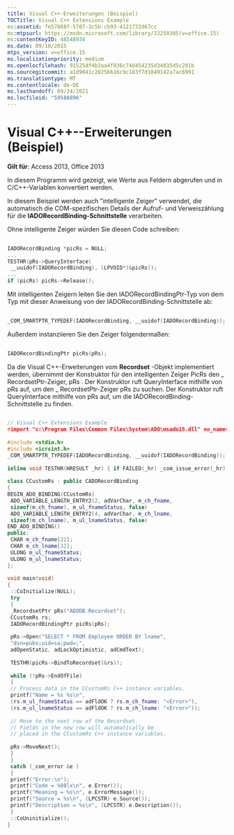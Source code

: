 ```yaml
---
title: Visual C++-Erweiterungen (Beispiel)
TOCTitle: Visual C++ Extensions Example
ms:assetid: fe57868f-5707-3c5b-cb93-4121732d67cc
ms:mtpsurl: https://msdn.microsoft.com/library/JJ250305(v=office.15)
ms:contentKeyID: 48548934
ms.date: 09/18/2015
mtps_version: v=office.15
ms.localizationpriority: medium
ms.openlocfilehash: 91525df4b3aa4f836c74d454235d34035d5c291b
ms.sourcegitcommit: a1d9041c20256616c9c183f7d1049142a7ac6991
ms.translationtype: MT
ms.contentlocale: de-DE
ms.lasthandoff: 09/24/2021
ms.locfileid: "59588896"
---
```

# <a name="visual-c-extensions-example"></a>Visual C++--Erweiterungen (Beispiel)


**Gilt für**: Access 2013, Office 2013

In diesem Programm wird gezeigt, wie Werte aus Feldern abgerufen und in C/C++-Variablen konvertiert werden.

In diesem Beispiel werden auch "intelligente Zeiger" verwendet, die automatisch die COM-spezifischen Details der Aufruf- und Verweiszählung für die **IADORecordBinding-Schnittstelle** verarbeiten.

Ohne intelligente Zeiger würden Sie diesen Code schreiben:

```cpp 
 
IADORecordBinding *picRs = NULL; 
... 
TESTHR(pRs->QueryInterface( 
 __uuidof(IADORecordBinding), (LPVOID*)&picRs)); 
... 
if (picRs) picRs->Release(); 
```

Mit intelligenten Zeigern leiten Sie den IADORecordBindingPtr-Typ von dem Typ mit dieser Anweisung von der IADORecordBinding-Schnittstelle ab:

```cpp 
 
_COM_SMARTPTR_TYPEDEF(IADORecordBinding, __uuidof(IADORecordBinding)); 
```

Außerdem instanziieren Sie den Zeiger folgendermaßen:

```cpp 
 
IADORecordBindingPtr picRs(pRs); 
```

Da die Visual C++-Erweiterungen vom **Recordset** -Objekt implementiert werden, übernimmt der Konstruktor für den intelligenten Zeiger PicRs den \_ RecordsetPtr-Zeiger, pRs . Der Konstruktor ruft QueryInterface mithilfe von pRs auf, um den \_ RecordsetPtr-Zeiger pRs zu suchen. Der Konstruktor ruft QueryInterface mithilfe von pRs auf, um die IADORecordBinding-Schnittstelle zu finden.

```cpp 
 
// Visual C++ Extensions Example 
#import "c:\Program Files\Common Files\System\ADO\msado15.dll" no_namespace rename("EOF", "EndOfFile") 
 
#include <stdio.h> 
#include <icrsint.h> 
_COM_SMARTPTR_TYPEDEF(IADORecordBinding, __uuidof(IADORecordBinding)); 
 
inline void TESTHR(HRESULT _hr) { if FAILED(_hr) _com_issue_error(_hr); } 
 
class CCustomRs : public CADORecordBinding 
{ 
BEGIN_ADO_BINDING(CCustomRs) 
 ADO_VARIABLE_LENGTH_ENTRY2(2, adVarChar, m_ch_fname, 
 sizeof(m_ch_fname), m_ul_fnameStatus, false) 
 ADO_VARIABLE_LENGTH_ENTRY2(4, adVarChar, m_ch_lname, 
 sizeof(m_ch_lname), m_ul_lnameStatus, false) 
END_ADO_BINDING() 
public: 
 CHAR m_ch_fname[22]; 
 CHAR m_ch_lname[32]; 
 ULONG m_ul_fnameStatus; 
 ULONG m_ul_lnameStatus; 
}; 
 
void main(void) 
{ 
 ::CoInitialize(NULL); 
 try 
 { 
 _RecordsetPtr pRs("ADODB.Recordset"); 
 CCustomRs rs; 
 IADORecordBindingPtr picRs(pRs); 
 
 pRs->Open("SELECT * FROM Employee ORDER BY lname", 
 "dsn=pubs;uid=sa;pwd=;", 
 adOpenStatic, adLockOptimistic, adCmdText); 
 
 TESTHR(picRs->BindToRecordset(&rs)); 
 
 while (!pRs->EndOfFile) 
 { 
 // Process data in the CCustomRs C++ instance variables. 
 printf("Name = %s %s\n", 
 (rs.m_ul_fnameStatus == adFldOK ? rs.m_ch_fname: "<Error>"), 
 (rs.m_ul_lnameStatus == adFldOK ? rs.m_ch_lname: "<Error>")); 
 
 // Move to the next row of the Recordset. 
 // Fields in the new row will automatically be 
 // placed in the CCustomRs C++ instance variables. 
 
 pRs->MoveNext(); 
 } 
 } 
 catch (_com_error &e ) 
 { 
 printf("Error:\n"); 
 printf("Code = %08lx\n", e.Error()); 
 printf("Meaning = %s\n", e.ErrorMessage()); 
 printf("Source = %s\n", (LPCSTR) e.Source()); 
 printf("Description = %s\n", (LPCSTR) e.Description()); 
 } 
 ::CoUninitialize(); 
} 
```

